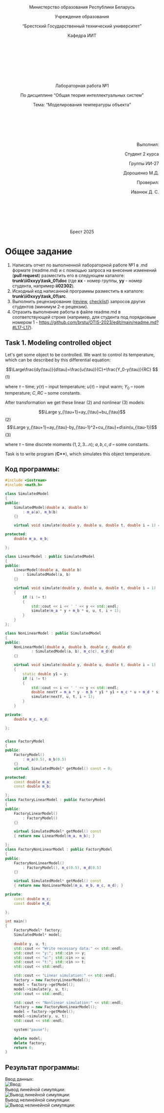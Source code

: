 <p align="center"> Министерство образования Республики Беларусь</p>
<p align="center">Учреждение образования</p>
<p align="center">“Брестский Государственный технический университет”</p>
<p align="center">Кафедра ИИТ</p>
<br><br><br><br><br><br><br>
<p align="center">Лабораторная работа №1</p>
<p align="center">По дисциплине “Общая теория интеллектуальных систем”</p>
<p align="center">Тема: “Моделирования температуры объекта”</p>
<br><br><br><br><br>
<p align="right">Выполнил:</p>
<p align="right">Студент 2 курса</p>
<p align="right">Группы ИИ-27</p>
<p align="right">Дорошенко М.Д.</p>
<p align="right">Проверил:</p>
<p align="right">Иванюк Д. С.</p>
<br><br><br><br><br>
<p align="center">Брест 2025</p>

# Общее задание #
1. Написать отчет по выполненной лабораторной работе №1 в .md формате (readme.md) и с помощью запроса на внесение изменений (**pull request**) разместить его в следующем каталоге: **trunk\ii0xxyy\task_01\doc** (где **xx** - номер группы, **yy** - номер студента, например **ii02302**).
2. Исходный код написанной программы разместить в каталоге: **trunk\ii0xxyy\task_01\src**.
3. Выполнить рецензирование ([review](https://linearb.io/blog/code-review-on-github), [checklist](https://linearb.io/blog/code-review-checklist)) запросов других студентов (минимум 2-е рецензии).
4. Отразить выполнение работы в файле readme.md в соответствующей строке (например, для студента под порядковым номером 1 - https://github.com/brstu/OTIS-2023/edit/main/readme.md?#L17-L17).

## Task 1. Modeling controlled object ##
Let's get some object to be controlled. We want to control its temperature, which can be described by this differential equation:

$$\Large\frac{dy(\tau)}{d\tau}=\frac{u(\tau)}{C}+\frac{Y_0-y(\tau)}{RC} $$ (1)

where $\tau$ – time; $y(\tau)$ – input temperature; $u(\tau)$ – input warm; $Y_0$ – room temperature; $C,RC$ – some constants.

After transformation we get these linear (2) and nonlinear (3) models:

$$\Large y_{\tau+1}=ay_{\tau}+bu_{\tau}$$ (2)
$$\Large y_{\tau+1}=ay_{\tau}-by_{\tau-1}^2+cu_{\tau}+d\sin(u_{\tau-1})$$ (3)

where $\tau$ – time discrete moments ($1,2,3{\dots}n$); $a,b,c,d$ – some constants.

Task is to write program (**С++**), which simulates this object temperature.


## Код программы:
```C++
#include <iostream>
#include <math.h>

class SimulatedModel
{
public:
    SimulatedModel(double a, double b)
        : m_a(a), m_b(b) 
    {}

    virtual void simulate(double y, double u, double t, double i = 1) = 0;

protected:
    double m_a, m_b;

};

class LinearModel : public SimulatedModel
{
public:
    LinearModel(double a, double b)
        : SimulatedModel(a, b)
    {}

    virtual void simulate(double y, double u, double t, double i = 1) 
    {   
        if (i != t) 
        {
            std::cout << i << ' ' << y << std::endl;
            simulate(m_a * y + m_b * u, u, t, i + 1);
        } 
    }
};

class NonLinearModel : public SimulatedModel
{
public:
    NonLinearModel(double a, double b, double c, double d)
            : SimulatedModel(a, b), m_c(c), m_d(d) 
    {}

    virtual void simulate(double y, double u, double t, double i = 1)
    {
        static double y1 = y;
        if (i != t) 
        {
            std::cout << i << ' ' << y << std::endl;
            double nextY = m_a * y - m_b * y1 * y1 + m_c * u + m_d * sin(u);
            simulate(nextY, u, t, i + 1);
        }
    }

private:
    double m_c, m_d;

};


class FactoryModel
{
public:
    FactoryModel()
        : m_a(0.5), m_b(0.5)
    {}
    virtual SimulatedModel* getModel() const = 0;

protected:
    const double m_a;
    const double m_b;

};
class FactoryLinearModel : public FactoryModel
{
public:
    FactoryLinearModel()
        : FactoryModel()
    {}

    virtual SimulatedModel* getModel() const 
    { return new LinearModel(m_a, m_b); }

};
class FactoryNonLinearModel : public FactoryModel
{
public:
    FactoryNonLinearModel()
        : FactoryModel(), m_c(0.5), m_d(0.5)
    {}

    virtual SimulatedModel* getModel() const 
    { return new NonLinearModel(m_a, m_b, m_c, m_d); }

private:
    const double m_c;
    const double m_d;

};

int main() 
{
    FactoryModel* factory;
    SimulatedModel* model;
    
    double y, u, t;
    std::cout << "Write necessary data:" << std::endl;
    std::cout << "y:"; std::cin >> y;
    std::cout << "u:"; std::cin >> u;
    std::cout << "t:"; std::cin >> t;
    std::cout << std::endl;

    std::cout << "Linear simulation:" << std::endl;
    factory = new FactoryLinearModel();
    model = factory->getModel();
    model->simulate(y, u, t);
    std::cout << std::endl;

    std::cout << "Nonlinear simulation:" << std::endl;
    factory = new FactoryNonLinearModel();
    model = factory->getModel();
    model->simulate(y, u, t);
    std::cout << std::endl;

    system("pause");

    delete model;
    delete factory;
    return 0;
}
```

## Результат программы:
Ввод данных:
<br>
![Ввод:](input.png)
<br>
Вывод линейной симуляции:
<br>
![Вывод линейной симуляции:](output_linear_simulation.png)
<br>
Вывод нелинейной симуляции:
<br>
![Вывод нелинейной симуляции:](output_nonlinear_simulation.png)



